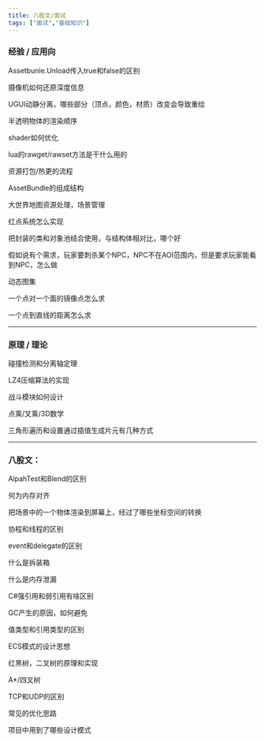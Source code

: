 ```yaml
---
title: 八股文/面试
tags: ["面试","基础知识"]
---
```


### 经验 / 应用向

Assetbunle.Unload传入true和false的区别

摄像机如何还原深度信息

UGUI动静分离，哪些部分（顶点，颜色，材质）改变会导致重绘

半透明物体的渲染顺序

shader如何优化

lua的rawget/rawset方法是干什么用的

资源打包/热更的流程

AssetBundle的组成结构

大世界地图资源处理，场景管理

红点系统怎么实现

把封装的类和对象池结合使用，与结构体相对比，哪个好

假如说有个需求，玩家要刺杀某个NPC，NPC不在AOI范围内，但是要求玩家能看到NPC，怎么做

动态图集

一个点对一个面的镜像点怎么求

一个点到直线的距离怎么求

---

### 原理 / 理论

碰撞检测和分离轴定理

LZ4压缩算法的实现

战斗模块如何设计

点乘/叉乘/3D数学

三角形遍历和设置通过插值生成片元有几种方式

---

### 八股文：

AlpahTest和Blend的区别

何为内存对齐

把场景中的一个物体渲染到屏幕上，经过了哪些坐标空间的转换

协程和线程的区别

event和delegate的区别

什么是拆装箱

什么是内存泄漏

C#强引用和弱引用有啥区别

GC产生的原因，如何避免

值类型和引用类型的区别

ECS模式的设计思想

红黑树，二叉树的原理和实现

A*/四叉树

TCP和UDP的区别

常见的优化思路

项目中用到了哪些设计模式
